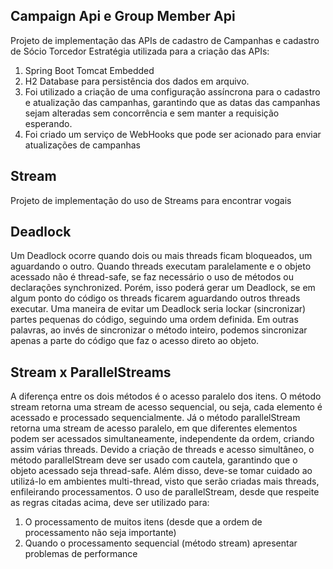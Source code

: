 ## Campaign Api e Group Member Api
Projeto de implementação das APIs de cadastro de Campanhas e cadastro de Sócio Torcedor
Estratégia utilizada para a criação das APIs:
 1. Spring Boot Tomcat Embedded
 2. H2 Database para persistência dos dados em arquivo.
 3. Foi utilizado a criação de uma configuração assíncrona para o cadastro e atualização das campanhas, garantindo que as datas das campanhas sejam alteradas sem concorrência e sem manter a requisição esperando.
 4. Foi criado um serviço de WebHooks que pode ser acionado para enviar atualizações de campanhas

## Stream
Projeto de implementação do uso de Streams para encontrar vogais

## Deadlock
Um Deadlock ocorre quando dois ou mais threads ficam bloqueados, um aguardando o outro.
Quando threads executam paralelamente e o objeto acessado não é thread-safe, se faz necessário o uso de métodos ou declarações synchronized.
Porém, isso poderá gerar um Deadlock, se em algum ponto do código os threads ficarem aguardando outros threads executar.
Uma maneira de evitar um Deadlock seria lockar (sincronizar) partes pequenas do código, seguindo uma ordem definida.
Em outras palavras, ao invés de sincronizar o método inteiro, podemos sincronizar apenas a parte do código que faz o acesso direto ao objeto.

## Stream x ParallelStreams
A diferença entre os dois métodos é o acesso paralelo dos itens.
O método stream retorna uma stream de acesso sequencial, ou seja, cada elemento é acessado e processado sequencialmente.
Já o método parallelStream retorna uma stream de acesso paralelo, em que diferentes elementos podem ser acessados simultaneamente, independente da ordem, criando assim várias threads.
Devido a criação de threads e acesso simultâneo, o método parallelStream deve ser usado com cautela, garantindo que o objeto acessado seja thread-safe.
Além disso, deve-se tomar cuidado ao utilizá-lo em ambientes multi-thread, visto que serão criadas mais threads, enfileirando processamentos.
O uso de parallelStream, desde que respeite as regras citadas acima, deve ser utilizado para:
 1. O processamento de muitos itens (desde que a ordem de processamento não seja importante)
 2. Quando o processamento sequencial (método stream) apresentar problemas de performance